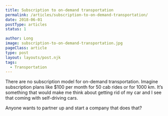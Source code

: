 ```yaml
---
title: Subscription to on-demand transportation
permalink: /articles/subscription-to-on-demand-transportation/
date: 2018-06-01
postType: articles
status: 1

author: Long
image: subscription-to-on-demand-transportation.jpg
pageClass: article
type: post
layout: layouts/post.njk
tags:
  - Transportation
---
```


There are no subscription model for on-demand transportation. Imagine subscription plans like $100 per month for 50 cab rides or for 1000 km. It’s something that would make me think about getting rid of my car and I see that coming with self-driving cars.

Anyone wants to partner up and start a company that does that?
